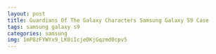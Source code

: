 ```yaml
---
layout: post
title: Guardians Of The Galaxy Characters Samsung Galaxy S9 Case
tags: samsung galaxy s9
categories: samsung
img: 1mP8zFYWYx9_LK0iIcjeDKjGqzmd0cpv5
---
```

